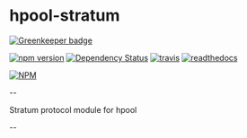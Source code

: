 ﻿# hpool-stratum

[![Greenkeeper badge](https://badges.greenkeeper.io/bonesoul/node-hpool-stratum.svg)](https://greenkeeper.io/)

[![npm version](https://badge.fury.io/js/hpool-stratum.svg)](https://www.npmjs.org/package/hpool-stratum)
[![Dependency Status](https://david-dm.org/int6/hpool-stratum.svg?style=flat)](https://david-dm.org/int6/hpool-stratum)
[![travis](https://api.travis-ci.org/int6/hpool-stratum.svg)](https://travis-ci.org/int6/hpool-stratum)
[![readthedocs](https://readthedocs.org/projects/hpool-stratum/badge/?version=latest)](http://hpool-stratum.readthedocs.org/en/latest/)

[![NPM](https://nodei.co/npm/hpool-stratum.svg?downloads=true&stars=true)](https://nodei.co/npm/hpool-stratum/)

--

Stratum protocol module for hpool

--
